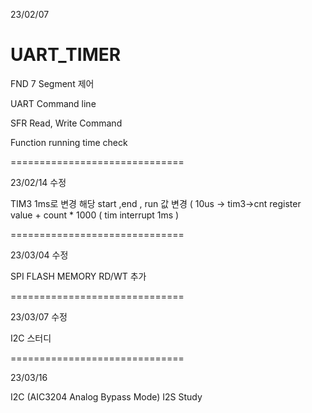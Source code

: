 23/02/07

# UART_TIMER

FND 7 Segment 제어 

UART Command line 

SFR Read, Write  Command  

Function running time check  

==============================

23/02/14 수정

TIM3 1ms로 변경
해당 start ,end , run 값 변경 
( 10us -> tim3->cnt register value + count * 1000 ( tim interrupt 1ms )

==============================

23/03/04 수정

SPI FLASH MEMORY RD/WT 추가

==============================

23/03/07 수정

I2C 스터디

==============================

23/03/16

I2C (AIC3204 Analog Bypass Mode)
I2S Study
